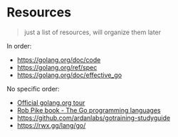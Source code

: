 # Resources
> just a list of resources, will organize them later

In order:
- https://golang.org/doc/code
- https://golang.org/ref/spec
- https://golang.org/doc/effective_go


No specific order:
- [Official golang.org tour](https://tour.golang.org/)
- [Rob Pike book - The Go programming languages](https://learning.oreilly.com/library/view/the-go-programming/9780134190570/)
- https://github.com/ardanlabs/gotraining-studyguide
- https://rwx.gg/lang/go/
